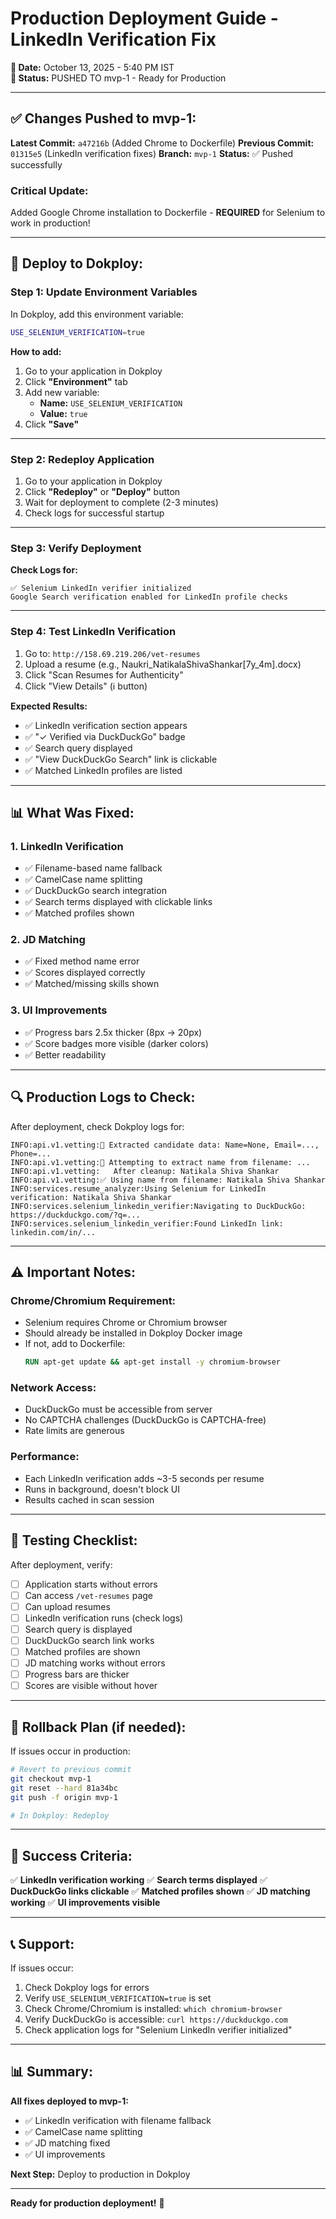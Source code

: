 # Production Deployment Guide - LinkedIn Verification Fix

**📅 Date:** October 13, 2025 - 5:40 PM IST  
**🎯 Status:** PUSHED TO mvp-1 - Ready for Production

---

## ✅ **Changes Pushed to mvp-1:**

**Latest Commit:** `a47216b` (Added Chrome to Dockerfile)
**Previous Commit:** `01315e5` (LinkedIn verification fixes)
**Branch:** `mvp-1`
**Status:** ✅ Pushed successfully

### **Critical Update:**
Added Google Chrome installation to Dockerfile - **REQUIRED** for Selenium to work in production!

---

## 🚀 **Deploy to Dokploy:**

### **Step 1: Update Environment Variables**

In Dokploy, add this environment variable:

```bash
USE_SELENIUM_VERIFICATION=true
```

**How to add:**
1. Go to your application in Dokploy
2. Click **"Environment"** tab
3. Add new variable:
   - **Name:** `USE_SELENIUM_VERIFICATION`
   - **Value:** `true`
4. Click **"Save"**

---

### **Step 2: Redeploy Application**

1. Go to your application in Dokploy
2. Click **"Redeploy"** or **"Deploy"** button
3. Wait for deployment to complete (2-3 minutes)
4. Check logs for successful startup

---

### **Step 3: Verify Deployment**

**Check Logs for:**
```
✅ Selenium LinkedIn verifier initialized
Google Search verification enabled for LinkedIn profile checks
```

---

### **Step 4: Test LinkedIn Verification**

1. Go to: `http://158.69.219.206/vet-resumes`
2. Upload a resume (e.g., Naukri_NatikalaShivaShankar[7y_4m].docx)
3. Click "Scan Resumes for Authenticity"
4. Click "View Details" (ℹ️ button)

**Expected Results:**
- ✅ LinkedIn verification section appears
- ✅ "✓ Verified via DuckDuckGo" badge
- ✅ Search query displayed
- ✅ "View DuckDuckGo Search" link is clickable
- ✅ Matched LinkedIn profiles are listed

---

## 📊 **What Was Fixed:**

### **1. LinkedIn Verification**
- ✅ Filename-based name fallback
- ✅ CamelCase name splitting
- ✅ DuckDuckGo search integration
- ✅ Search terms displayed with clickable links
- ✅ Matched profiles shown

### **2. JD Matching**
- ✅ Fixed method name error
- ✅ Scores displayed correctly
- ✅ Matched/missing skills shown

### **3. UI Improvements**
- ✅ Progress bars 2.5x thicker (8px → 20px)
- ✅ Score badges more visible (darker colors)
- ✅ Better readability

---

## 🔍 **Production Logs to Check:**

After deployment, check Dokploy logs for:

```
INFO:api.v1.vetting:📝 Extracted candidate data: Name=None, Email=..., Phone=...
INFO:api.v1.vetting:🔄 Attempting to extract name from filename: ...
INFO:api.v1.vetting:   After cleanup: Natikala Shiva Shankar
INFO:api.v1.vetting:✅ Using name from filename: Natikala Shiva Shankar
INFO:services.resume_analyzer:Using Selenium for LinkedIn verification: Natikala Shiva Shankar
INFO:services.selenium_linkedin_verifier:Navigating to DuckDuckGo: https://duckduckgo.com/?q=...
INFO:services.selenium_linkedin_verifier:Found LinkedIn link: linkedin.com/in/...
```

---

## ⚠️ **Important Notes:**

### **Chrome/Chromium Requirement:**
- Selenium requires Chrome or Chromium browser
- Should already be installed in Dokploy Docker image
- If not, add to Dockerfile:
  ```dockerfile
  RUN apt-get update && apt-get install -y chromium-browser
  ```

### **Network Access:**
- DuckDuckGo must be accessible from server
- No CAPTCHA challenges (DuckDuckGo is CAPTCHA-free)
- Rate limits are generous

### **Performance:**
- Each LinkedIn verification adds ~3-5 seconds per resume
- Runs in background, doesn't block UI
- Results cached in scan session

---

## 🧪 **Testing Checklist:**

After deployment, verify:

- [ ] Application starts without errors
- [ ] Can access `/vet-resumes` page
- [ ] Can upload resumes
- [ ] LinkedIn verification runs (check logs)
- [ ] Search query is displayed
- [ ] DuckDuckGo search link works
- [ ] Matched profiles are shown
- [ ] JD matching works without errors
- [ ] Progress bars are thicker
- [ ] Scores are visible without hover

---

## 📝 **Rollback Plan (if needed):**

If issues occur in production:

```bash
# Revert to previous commit
git checkout mvp-1
git reset --hard 81a34bc
git push -f origin mvp-1

# In Dokploy: Redeploy
```

---

## 🎉 **Success Criteria:**

✅ **LinkedIn verification working**
✅ **Search terms displayed**
✅ **DuckDuckGo links clickable**
✅ **Matched profiles shown**
✅ **JD matching working**
✅ **UI improvements visible**

---

## 📞 **Support:**

If issues occur:

1. Check Dokploy logs for errors
2. Verify `USE_SELENIUM_VERIFICATION=true` is set
3. Check Chrome/Chromium is installed: `which chromium-browser`
4. Verify DuckDuckGo is accessible: `curl https://duckduckgo.com`
5. Check application logs for "Selenium LinkedIn verifier initialized"

---

## 📊 **Summary:**

**All fixes deployed to mvp-1:**
- ✅ LinkedIn verification with filename fallback
- ✅ CamelCase name splitting
- ✅ JD matching fixed
- ✅ UI improvements

**Next Step:** Deploy to production in Dokploy

---

**Ready for production deployment!** 🚀
